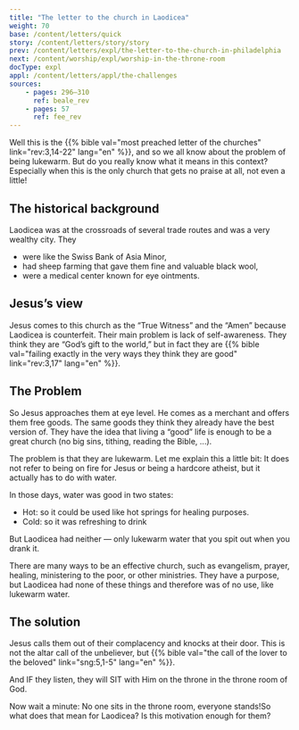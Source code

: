 ```yaml
---
title: "The letter to the church in Laodicea"
weight: 70
base: /content/letters/quick
story: /content/letters/story/story
prev: /content/letters/expl/the-letter-to-the-church-in-philadelphia
next: /content/worship/expl/worship-in-the-throne-room
docType: expl
appl: /content/letters/appl/the-challenges
sources: 
    - pages: 296–310
      ref: beale_rev
    - pages: 57
      ref: fee_rev
---
```


Well this is the {{% bible val="most preached letter of the churches" link="rev:3,14-22" lang="en" %}}, and so we all know about the problem of being lukewarm. But do you really know what it means in this context? Especially when this is the only church that gets no praise at all, not even a little!

## The historical background

<a name="a3f2"></a>
Laodicea was at the crossroads of several trade routes and was a very wealthy city. They

- were like the Swiss Bank of Asia Minor,
- had sheep farming that gave them fine and valuable black wool,
- were a medical center known for eye ointments.

## Jesus’s view

<a name="6bbf"></a>
Jesus comes to this church as the “True Witness” and the “Amen” because Laodicea is counterfeit. Their main problem is lack of self-awareness. They think they are “God’s gift to the world,” but in fact they are {{% bible val="failing exactly in the very ways they think they are good" link="rev:3,17" lang="en" %}}.

## The Problem

<a name="d6b2"></a>
So Jesus approaches them at eye level. He comes as a merchant and offers them free goods. The same goods they think they already have the best version of. They have the idea that living a “good” life is enough to be a great church (no big sins, tithing, reading the Bible, ...).

The problem is that they are lukewarm. Let me explain this a little bit: It does not refer to being on fire for Jesus or being a hardcore atheist, but it actually has to do with water.

In those days, water was good in two states:
- Hot: so it could be used like hot springs for healing purposes.
- Cold: so it was refreshing to drink

But Laodicea had neither — only lukewarm water that you spit out when you drank it.

There are many ways to be an effective church, such as evangelism, prayer, healing, ministering to the poor, or other ministries. They have a purpose, but Laodicea had none of these things and therefore was of no use, like lukewarm water.

## The solution

Jesus calls them out of their complacency and knocks at their door. This is not the altar call of the unbeliever, but {{% bible val="the call of the lover to the beloved" link="sng:5,1-5" lang="en" %}}.

And IF they listen, they will SIT with Him on the throne in the throne room of God.

Now wait a minute: No one sits in the throne room, everyone stands!So what does that mean for Laodicea? Is this motivation enough for them?
